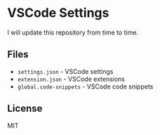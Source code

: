 # VSCode Settings

I will update this repository from time to time.

## Files

- `settings.json` - VSCode settings
- `extension.json` - VSCode extensions
- `global.code-snippets` - VSCode code snippets

## License

MIT
